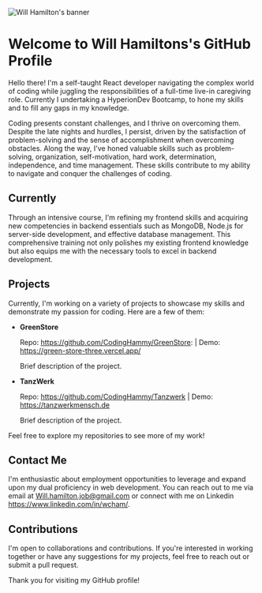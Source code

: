 <!---
CodingHammy/CodingHammy is a ✨ special ✨ repository because its `README.md` (this file) appears on your GitHub profile.
You can click the Preview link to take a look at your changes.
--->  
![Will Hamilton's banner](https://media.licdn.com/dms/image/D4E16AQFZg984-GaKIQ/profile-displaybackgroundimage-shrink_350_1400/0/1709827153072?e=1715817600&v=beta&t=DyIe9ccjdMwoRS1gFJsKo1rfzauZ_PyYBxbJRWhQtCg)





# Welcome to Will Hamiltons's GitHub Profile

Hello there! I'm a self-taught React developer navigating the complex world of coding while juggling the responsibilities of a full-time live-in caregiving role. Currently I undertaking a HyperionDev Bootcamp, to hone my skills and to fill any gaps in my knowledge.


Coding presents constant challenges, and I thrive on overcoming them. Despite the late nights and hurdles, I persist, driven by the satisfaction of problem-solving and the sense of accomplishment when overcoming obstacles. Along the way, I've honed valuable skills such as problem-solving, organization, self-motivation, hard work, determination, independence, and time management. These skills contribute to my ability to navigate and conquer the challenges of coding.

## Currently


Through an intensive course, I'm refining my frontend skills and acquiring new competencies in backend essentials such as MongoDB, Node.js for server-side development, and effective database management. This comprehensive training not only polishes my existing frontend knowledge but also equips me with the necessary tools to excel in backend development.

## Projects

Currently, I'm working on a variety of projects to showcase my skills and demonstrate my passion for coding. Here are a few of them:

- **GreenStore**
 
    Repo: https://github.com/CodingHammy/GreenStore: | Demo: https://green-store-three.vercel.app/
    
    Brief description of the project.


  
- **TanzWerk**

    Repo: https://github.com/CodingHammy/Tanzwerk | Demo: https://tanzwerkmensch.de

    Brief description of the project.



Feel free to explore my repositories to see more of my work!

## Contact Me

I'm enthusiastic about employment opportunities to leverage and expand upon my dual proficiency in web development. You can reach out to me via email at Will.hamilton.job@gmail.com or connect with me on Linkedin https://www.linkedin.com/in/wcham/.

## Contributions

I'm open to collaborations and contributions. If you're interested in working together or have any suggestions for my projects, feel free to reach out or submit a pull request.

Thank you for visiting my GitHub profile!

